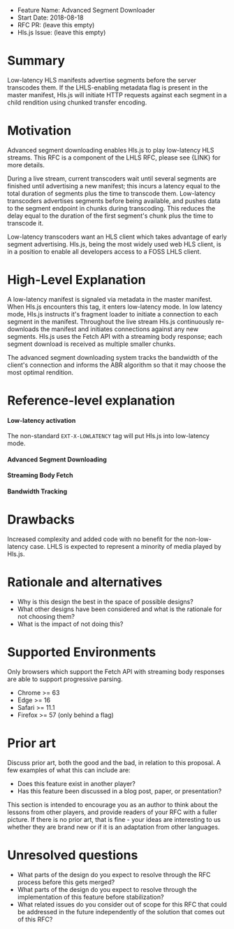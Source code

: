 - Feature Name: Advanced Segment Downloader
- Start Date: 2018-08-18
- RFC PR: (leave this empty)
- Hls.js Issue: (leave this empty)

# Summary
[summary]: #summary

Low-latency HLS manifests advertise segments before the server transcodes them. If the LHLS-enabling metadata flag is present in the master manifest, Hls.js will initiate HTTP requests against each segment in a child rendition using chunked transfer encoding.

# Motivation
[motivation]: #motivation

Advanced segment downloading enables Hls.js to play low-latency HLS streams. This RFC is a component of the LHLS RFC, please see {LINK} for more details.

During a live stream, current transcoders wait until several segments are finished until advertising a new manifest; this incurs a latency equal to the total duration of segments plus the time to transcode them. Low-latency transcoders advertises segments before being available, and pushes data to the segment endpoint in chunks during transcoding. This reduces the delay equal to the duration of the first segment's chunk plus the time to transcode it.

Low-latency transcoders want an HLS client which takes advantage of early segment advertising. Hls.js, being the most widely used web HLS client, is in a position to enable all developers access to a FOSS LHLS client.

# High-Level Explanation
[high-level-explanation]: #high-level-explanation

A low-latency manifest is signaled via metadata in the master manifest. When Hls.js encounters this tag, it enters low-latency mode. In low latency mode, Hls.js instructs it's fragment loader to initiate a connection to each segment in the manifest. Throughout the live stream Hls.js continuously re-downloads the manifest and initiates connections against any new segments. Hls.js uses the Fetch API with a streaming body response; each segment download is received as multiple smaller chunks.

The advanced segment downloading system tracks the bandwidth of the client's connection and informs the ABR algorithm so that it may choose the most optimal rendition.

# Reference-level explanation
[reference-level-explanation]: #reference-level-explanation

#### Low-latency activation
The non-standard `EXT-X-LOWLATENCY` tag will put Hls.js into low-latency mode.


#### Advanced Segment Downloading



#### Streaming Body Fetch


#### Bandwidth Tracking


# Drawbacks
[drawbacks]: #drawbacks

Increased complexity and added code with no benefit for the non-low-latency case. LHLS is expected to represent a minority of media played by Hls.js.

# Rationale and alternatives
[rationale-and-alternatives]: #rationale-and-alternatives

- Why is this design the best in the space of possible designs?
- What other designs have been considered and what is the rationale for not choosing them?
- What is the impact of not doing this?

# Supported Environments
[supported-environments]: #supported-environments

Only browsers which support the Fetch API with streaming body responses are able to support progressive parsing.

- Chrome >= 63
- Edge >= 16
- Safari >= 11.1
- Firefox >= 57 (only behind a flag)

# Prior art
[prior-art]: #prior-art

Discuss prior art, both the good and the bad, in relation to this proposal.
A few examples of what this can include are:

- Does this feature exist in another player?
- Has this feature been discussed in a blog post, paper, or presentation?

This section is intended to encourage you as an author to think about the lessons from other players, and provide readers of your RFC with a fuller picture.
If there is no prior art, that is fine - your ideas are interesting to us whether they are brand new or if it is an adaptation from other languages.

# Unresolved questions
[unresolved-questions]: #unresolved-questions

- What parts of the design do you expect to resolve through the RFC process before this gets merged?
- What parts of the design do you expect to resolve through the implementation of this feature before stabilization?
- What related issues do you consider out of scope for this RFC that could be addressed in the future independently of the solution that comes out of this RFC?
